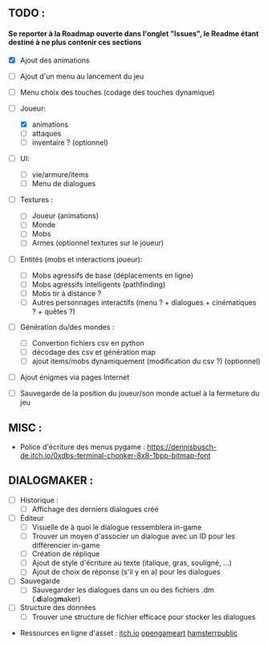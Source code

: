 ## TODO :
#### Se reporter à la Roadmap ouverte dans l'onglet "Issues", le Readme étant destiné à ne plus contenir ces sections
- [x] Ajout des animations
- [ ] Ajout d'un menu au lancement du jeu
- [ ] Menu choix des touches (codage des touches dynamique)
- [ ] Joueur:
    - [x] animations
    - [ ] attaques
    - [ ] inventaire ? (optionnel)
- [ ] UI:
    - [ ] vie/armure/items
    - [ ] Menu de dialogues
- [ ] Textures :
    - [ ] Joueur (animations)
    - [ ] Monde 
    - [ ] Mobs
    - [ ] Armes (optionnel textures sur le joueur)
- [ ] Entités (mobs et interactions joueur):
    - [ ] Mobs agressifs de base (déplacements en ligne)
    - [ ] Mobs agressifs intelligents (pathfinding)
    - [ ] Mobs tir à distance ?
    - [ ] Autres personnages interactifs (menu ? + dialogues + cinématiques ? + quêtes ?)
- [ ] Génération du/des mondes :
    - [ ] Convertion fichiers csv en python
    - [ ] décodage des csv et génération map
    - [ ] ajout items/mobs dynamiquement (modification du csv ?) (optionnel)
- [ ] Ajout énigmes via pages Internet
- [ ] Sauvegarde de la position du joueur/son monde actuel à la fermeture du jeu 


## MISC :
- Police d'écriture des menus pygame : https://dennisbusch-de.itch.io/0xdbs-terminal-chonker-8x8-1bpp-bitmap-font

## DIALOGMAKER :
- [ ] Historique :
    - [ ] Affichage des derniers dialogues créé
- [ ] Éditeur
    - [ ] Visuelle de à quoi le dialogue ressemblera in-game
    - [ ] Trouver un moyen d'associer un dialogue avec un ID pour les différencier in-game
    - [ ] Création de réplique
    - [ ] Ajout de style d'écriture au texte (italique, gras, souligné, ...)
    - [ ] Ajout de choix de réponse (s'il y en a) pour les dialogues
- [ ] Sauvegarde
    - [ ] Sauvegarder les dialogues dans un ou des fichiers .dm (.**d**ialog**m**aker)
- [ ] Structure des données
    - [ ] Trouver une structure de fichier efficace pour stocker les dialogues

- Ressources en ligne d'asset :
[itch.io](https://itch.io/c/133871/tiled-resources)
[opengameart](https://opengameart.org/)
[hamsterrpublic](https://rpg.hamsterrepublic.com/ohrrpgce/Free_Tilemaps)
